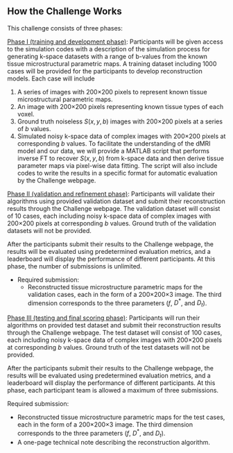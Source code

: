 ## How the Challenge Works

This challenge consists of three phases:

<ins>Phase I (training and development phase)</ins>: 
Participants will be given access to the simulation codes with a description of the simulation process for generating k-space datasets with a range of b-values from the known tissue microstructural parametric maps. A training dataset including 1000 cases will be provided for the participants to develop reconstruction models. Each case will include 
1.	A series of images with 200×200 pixels to represent known tissue microstructural parametric maps.
2.	An image with 200×200 pixels representing known tissue types of each voxel.
3.	Ground truth noiseless $S(x,y,b)$ images with 200×200 pixels at a series of $b$ values.
4.	Simulated noisy k-space data of complex images with 200×200 pixels at corresponding $b$ values. 
To facilitate the understanding of the dMRI model and our data, we will provide a MATLAB script that performs inverse FT to recover $S(x,y,b)$ from k-space data and then derive tissue parameter maps via pixel-wise data fitting. The script will also include codes to write the results in a specific format for automatic evaluation by the Challenge webpage. 

<ins>Phase II (validation and refinement phase)</ins>: 
Participants will validate their algorithms using provided validation dataset and submit their reconstruction results through the Challenge webpage. The validation dataset will consist of 10 cases, each including noisy k-space data of complex images with 200×200 pixels at corresponding $b$ values. Ground truth of the validation datasets will not be provided. 

After the participants submit their results to the Challenge webpage, the results will be evaluated using predetermined evaluation metrics, and a leaderboard will display the performance of different participants. At this phase, the number of submissions is unlimited.
* Required submission: 
  - Reconstructed tissue microstructure parametric maps for the validation cases, each in the form of a 200×200×3 image. The third dimension corresponds to the three parameters ($f$, $D^*$, and $D_t$).

<ins>Phase III (testing and final scoring phase)</ins>: 
Participants will run their algorithms on provided test dataset and submit their reconstruction results through the Challenge webpage. The test dataset will consist of 100 cases, each including noisy k-space data of complex images with 200×200 pixels at corresponding $b$ values. Ground truth of the test datasets will not be provided. 

After the participants submit their results to the Challenge webpage, the results will be evaluated using predetermined evaluation metrics, and a leaderboard will display the performance of different participants. At this phase, each participant team is allowed a maximum of three submissions. 

Required submission: 

* Reconstructed tissue microstructure parametric maps for the test cases, each in the form of a 200×200×3 image. The third dimension corresponds to the three parameters ($f$, $D^*$, and $D_t$).
* A one-page technical note describing the reconstruction algorithm.
